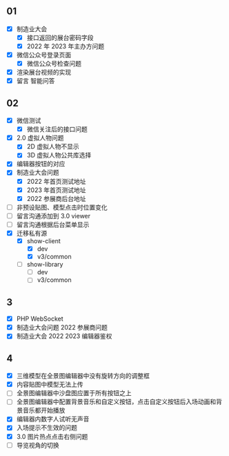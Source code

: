 ## 01

- [x] 制造业大会
	- [x] 接口返回的展台密码字段
	- [x] 2022 年 2023 年主办方问题
- [x] 微信公众号登录页面
	- [x] 微信公众号检查问题
- [x] 渲染展台视频的实现
- [x] 留言 智能问答

## 02

- [x] 微信测试
	- [x] 微信关注后的接口问题
- [x] 2.0 虚拟人物问题
	- [x] 2D 虚拟人物不显示
	- [x] 3D 虚拟人物公共库选择
- [x] 编辑器按钮的对应
- [x] 制造业大会问题
	- [x] 2022 年首页测试地址
	- [x] 2023 年首页测试地址
	- [x] 2022 参展商后台地址
- [ ] 非预设贴图、模型点击时位置变化
- [ ] 留言沟通添加到 3.0 viewer
- [ ] 留言沟通根据后台菜单显示
- [x] 迁移私有源
	- [x] show-client
		- [x] dev
		- [x] v3/common
	- [ ] show-library
		- [ ] dev
		- [ ] v3/common

## 3

- [x] PHP WebSocket
- [x] 制造业大会问题 2022 参展商问题
- [x] 制造业大会 2022 2023 编辑器鉴权

## 4

- [x] 三维模型在全景图编辑器中没有旋转方向的调整框
- [x] 内容贴图中模型无法上传
- [ ] 全景图编辑器中沙盘图应置于所有按钮之上
- [ ] 全景图编辑器中配置背景音乐和自定义按钮，点击自定义按钮后入场动画和背景音乐都开始播放
- [x] 编辑器内数字人试听无声音
- [x] 入场提示不生效的问题
- [x] 3.0 图片热点点击右侧问题
- [ ] 导览视角的切换